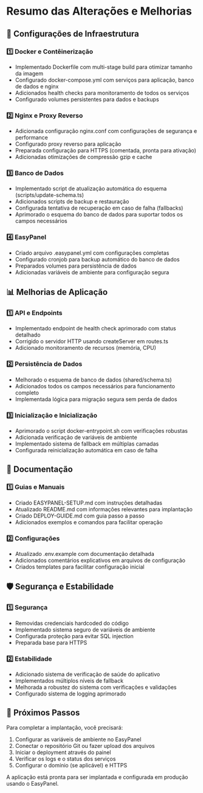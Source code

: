 # Resumo das Alterações e Melhorias

## 🔧 Configurações de Infraestrutura

### 1️⃣ Docker e Contêinerização
- Implementado Dockerfile com multi-stage build para otimizar tamanho da imagem
- Configurado docker-compose.yml com serviços para aplicação, banco de dados e nginx
- Adicionados health checks para monitoramento de todos os serviços
- Configurado volumes persistentes para dados e backups

### 2️⃣ Nginx e Proxy Reverso
- Adicionada configuração nginx.conf com configurações de segurança e performance
- Configurado proxy reverso para aplicação
- Preparada configuração para HTTPS (comentada, pronta para ativação)
- Adicionadas otimizações de compressão gzip e cache

### 3️⃣ Banco de Dados
- Implementado script de atualização automática do esquema (scripts/update-schema.ts)
- Adicionados scripts de backup e restauração
- Configurada tentativa de recuperação em caso de falha (fallbacks)
- Aprimorado o esquema do banco de dados para suportar todos os campos necessários

### 4️⃣ EasyPanel
- Criado arquivo .easypanel.yml com configurações completas
- Configurado cronjob para backup automático do banco de dados
- Preparados volumes para persistência de dados
- Adicionadas variáveis de ambiente para configuração segura

## 📊 Melhorias de Aplicação

### 1️⃣ API e Endpoints
- Implementado endpoint de health check aprimorado com status detalhado
- Corrigido o servidor HTTP usando createServer em routes.ts
- Adicionado monitoramento de recursos (memória, CPU)

### 2️⃣ Persistência de Dados
- Melhorado o esquema de banco de dados (shared/schema.ts)
- Adicionados todos os campos necessários para funcionamento completo
- Implementada lógica para migração segura sem perda de dados

### 3️⃣ Inicialização e Inicialização
- Aprimorado o script docker-entrypoint.sh com verificações robustas
- Adicionada verificação de variáveis de ambiente
- Implementado sistema de fallback em múltiplas camadas
- Configurada reinicialização automática em caso de falha

## 📝 Documentação

### 1️⃣ Guias e Manuais
- Criado EASYPANEL-SETUP.md com instruções detalhadas
- Atualizado README.md com informações relevantes para implantação
- Criado DEPLOY-GUIDE.md com guia passo a passo
- Adicionados exemplos e comandos para facilitar operação

### 2️⃣ Configurações
- Atualizado .env.example com documentação detalhada
- Adicionados comentários explicativos em arquivos de configuração
- Criados templates para facilitar configuração inicial

## 🛡️ Segurança e Estabilidade

### 1️⃣ Segurança
- Removidas credenciais hardcoded do código
- Implementado sistema seguro de variáveis de ambiente
- Configurada proteção para evitar SQL injection
- Preparada base para HTTPS

### 2️⃣ Estabilidade
- Adicionado sistema de verificação de saúde do aplicativo
- Implementados múltiplos níveis de fallback
- Melhorada a robustez do sistema com verificações e validações
- Configurado sistema de logging aprimorado

## 🚀 Próximos Passos

Para completar a implantação, você precisará:

1. Configurar as variáveis de ambiente no EasyPanel
2. Conectar o repositório Git ou fazer upload dos arquivos
3. Iniciar o deployment através do painel
4. Verificar os logs e o status dos serviços
5. Configurar o domínio (se aplicável) e HTTPS

A aplicação está pronta para ser implantada e configurada em produção usando o EasyPanel.